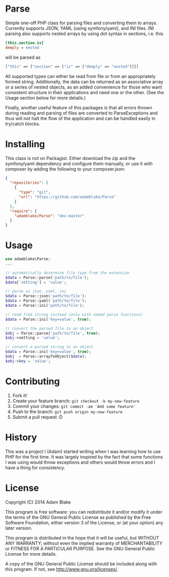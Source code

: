 # Parse
Simple one-off PHP class for parsing files and converting them to arrays.
Currently supports JSON, YAML (using symfony/yaml), and INI files. INI parsing 
also supports nested arrays by using dot syntax in sections, i.e. this
```ini
[this.section.is]
deeply = nested
```
will be parsed as 
```php
["this" => ["section" => ["is" => ["deeply" => "nested"]]]]
```

All supported types can either be read from file or from an appropriately formed
string. Additionally, the data can be returned as an associative array or 
a series of nested objects, as an added convenience for those who want 
consistent structure in their applications and need one or the other. (See the 
Usage section below for more details.)

Finally, another useful feature of this packages is that all errors thrown 
during reading and parsing of files are converted to ParseExceptions and
thus will not halt the flow of the application and can be handled easily in
try/catch blocks.

# Installing
This class is not on Packagist. Either download the zip and the symfony/yaml 
dependency and configure them manually, or use it with composer by adding the 
following to your composer.json:
```json
{
  "repositories": [
    {
      "type": "git",
      "url": "https://github.com/adamblake/Parse"
    }
  ],
  "require": {
    "adamblake/Parse": "dev-master"
  }
}
```

# Usage
```php
use adamblake\Parse;
...

// automatically determine file type from the extension
$data = Parse::parse('path/to/file');
$data['setting'] = 'value';

// parse as json, yaml, ini
$data = Parse::json('path/to/file');
$data = Parse::yaml('path/to/file');
$data = Parse::ini('path/to/file');

// read from string instead (only with named parse functions)
$data = Parse::ini('key=value', true);

// convert the parsed file to an object
$obj = Parse::parse('path/to/file', true);
$obj->setting = 'value';

// convert a parsed string to an object
$data = Parse::ini('key=value', true);
$obj  = Parse::arrayToObject($data);
$obj->key = 'value';
```

# Contributing
1. Fork it!
2. Create your feature branch: ```git checkout -b my-new-feature```
3. Commit your changes: ```git commit -am 'Add some feature'```
4. Push to the branch: ```git push origin my-new-feature```
5. Submit a pull request :D

# History
This was a project I (Adam) started writing when I was learning how to use PHP
for the first time. It was largely inspired by the fact that some functions I 
was using would throw exceptions and others would throw errors and I have a 
thing for consistency.

# License
Copyright (C) 2014 Adam Blake

This program is free software: you can redistribute it and/or modify
it under the terms of the GNU General Public License as published by
the Free Software Foundation, either version 3 of the License, or
(at your option) any later version.

This program is distributed in the hope that it will be useful,
but WITHOUT ANY WARRANTY; without even the implied warranty of
MERCHANTABILITY or FITNESS FOR A PARTICULAR PURPOSE.  See the
GNU General Public License for more details.

A copy of the GNU General Public License should be included along with this
program. If not, see <http://www.gnu.org/licenses/>.